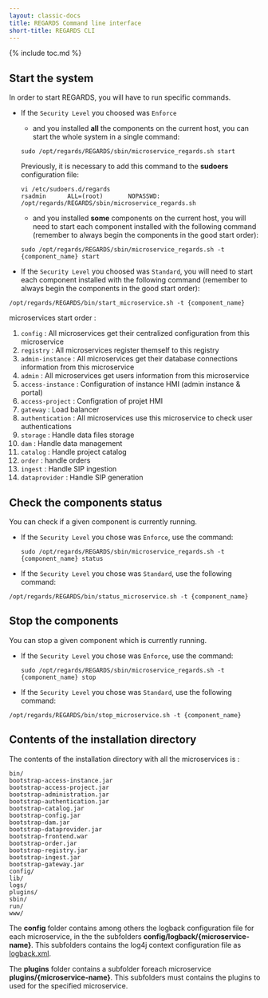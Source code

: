 ```yaml
---
layout: classic-docs
title: REGARDS Command line interface
short-title: REGARDS CLI
---
```


{% include toc.md %}

## Start the system

In order to start REGARDS, you will have to run specific commands.

- If the `Security Level` you choosed was `Enforce`
  - and you installed **all** the components on the current host, you can start the whole system in a single command:
  ```shell
  sudo /opt/regards/REGARDS/sbin/microservice_regards.sh start
  ```

    Previously, it is necessary to add this command to the **sudoers** configuration file:
  ```shell
  vi /etc/sudoers.d/regards
  rsadmin      ALL=(root)       NOPASSWD: /opt/regards/REGARDS/sbin/microservice_regards.sh
  ```

  - and you installed **some** components on the current host, you will need to start each component installed with the following command (remember to always begin the components in the good start order):
  ```shell
  sudo /opt/regards/REGARDS/sbin/microservice_regards.sh -t {component_name} start
  ```


- If the `Security Level` you choosed was `Standard`, you will need to start each component installed with the following command (remember to always begin the components in the good start order):
```shell
/opt/regards/REGARDS/bin/start_microservice.sh -t {component_name}
```

microservices start order :
 1. `config` : All microservices get their centralized configuration from this microservice
 1. `registry` : All microservices register themself to this registry
 1. `admin-instance` : All microservices get their database connections information from this microservice
 1. `admin` : All microservices get users information from this microservice
 1. `access-instance` : Configuration of instance HMI (admin instance & portal)
 1. `access-project` : Configration of projet HMI
 1. `gateway` : Load balancer
 1. `authentication` : All microservices use this microservice to check user authentications
 1. `storage` : Handle data files storage
 1. `dam` : Handle data management
 1. `catalog` : Handle project catalog
 1. `order` : handle orders
 1. `ingest` : Handle SIP ingestion
 1. `dataprovider` : Handle SIP generation

## Check the components status
You can check if a given component is currently running.

- If the `Security Level` you chose was `Enforce`, use the command:
  ```shell
  sudo /opt/regards/REGARDS/sbin/microservice_regards.sh -t {component_name} status
  ```

- If the `Security Level` you chose was `Standard`, use the following command:
```shell
/opt/regards/REGARDS/bin/status_microservice.sh -t {component_name}
```

## Stop the components
You can stop a given component which is currently running.

- If the `Security Level` you chose was `Enforce`, use the command:
  ```shell
  sudo /opt/regards/REGARDS/sbin/microservice_regards.sh -t {component_name} stop
  ```

- If the `Security Level` you chose was `Standard`, use the following command:
```shell
/opt/regards/REGARDS/bin/stop_microservice.sh -t {component_name}
```



## Contents of the installation directory
The contents of the installation directory with all the microservices is :
```shell
bin/
bootstrap-access-instance.jar
bootstrap-access-project.jar
bootstrap-administration.jar
bootstrap-authentication.jar
bootstrap-catalog.jar
bootstrap-config.jar
bootstrap-dam.jar
bootstrap-dataprovider.jar
bootstrap-frontend.war
bootstrap-order.jar
bootstrap-registry.jar
bootstrap-ingest.jar
bootstrap-gateway.jar
config/
lib/
logs/
plugins/
sbin/
run/
www/
```
The **config** folder contains among others the logback configuration file for each microservice, in the the subfolders **config/logback/{microservice-name}**. This subfolders contains the log4j context configuration file as [logback.xml](https://logback.qos.ch/manual/configuration.html).

The **plugins** folder contains a subfolder foreach microservice **plugins/{microservice-name}**. This subfolders must contains the plugins to used for the specified microservice.
